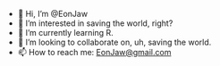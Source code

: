 - 👋 Hi, I’m @EonJaw
- 👀 I’m interested in saving the world, right?
- 🌱 I’m currently learning R.
- 💞️ I’m looking to collaborate on, uh, saving the world.
- 📫 How to reach me: EonJaw@gmail.com

<!---
EonJaw/EonJaw is a ✨ special ✨ repository because its `README.md` (this file) appears on your GitHub profile.
You can click the Preview link to take a look at your changes.
--->
